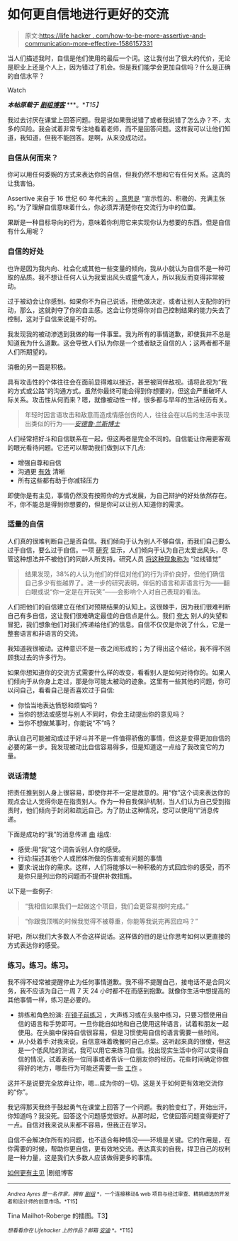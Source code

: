 # 如何更自信地进行更好的交流

> 原文:[https://life hacker . com/how-to-be-more-assertive-and-communication-more-effective-1586157331](https://lifehacker.com/how-to-be-more-assertive-and-communicate-more-effective-1586157331)

当人们描述我时，自信是他们使用的最后一个词。这让我付出了很大的代价，无论是职业上还是个人上，因为错过了机会。但是我们能学会更加自信吗？什么是正确的自信水平？

Watch

***本帖原载于*** [***剧组博客***](http://blog.pickcrew.com/how-to-be-more-assertive/) ***。**T15】*

我过去讨厌在课堂上回答问题。我是说如果我说错了或者我说错了怎么办？不，太多的风险。我会试着非常专注地看着老师，而不是回答问题。这样我可以让他们知道，我知道，但我不能回答。是啊，从来没成功过。

### 自信从何而来？

你可以用任何委婉的方式来表达你的自信，但我仍然不想和它有任何关系。这真的让我害怕。

Assertive 来自于 16 世纪 60 年代末的 [，意思是](http://www.etymonline.com/index.php?term=assertive&allowed_in_frame=0) “宣示性的、积极的、充满主张的。”为了理解自信意味着什么，你必须弄清楚你在交流行为中的位置。

果断是一种目标导向的行为，意味着你利用它来实现你认为想要的东西。但是自信有什么用呢？

### 自信的好处

也许是因为我内向、社会化或其他一些变量的倾向，我从小就认为自信不是一种可取的品质。我不想让任何人认为我爱出风头或盛气凌人，所以我反而变得非常被动。

过于被动会让你感到。如果你不为自己说话，拒绝做决定，或者让别人支配你的行动，那么，这就剥夺了你的自主感。这会让你觉得你对自己控制结果的能力失去了控制，这对于自信来说是不好的。

我发现我的被动渗透到我做的每一件事里。我为所有的事情道歉，即使我并不总是知道我为什么道歉。这会导致人们认为你是一个或者缺乏自信的人；这两者都不是人们所期望的。

消极的另一面是积极。

具有攻击性的个体往往会在面前显得难以接近，甚至被同伴敌视。请将此视为“我的方式或公路”的沟通方式。虽然你最终可能会得到你想要的，但这会严重破坏人际关系。攻击性从何而来？嗯，就像被动性一样，很多都与早年的生活经历有关。

> 年轻时因言语攻击和敌意而造成情感创伤的人，往往会在以后的生活中表现出类似的行为——[*安德鲁·兰斯博士*](http://go.hrw.com/resources/go_sc/gen/HSTPR050.PDF)

人们经常把好斗和自信联系在一起，但这两者是完全不同的。自信能让你用更客观的眼光看待问题。它还可以帮助我们做到以下几点:

*   增强自尊和自信
*   沟通更 [有效](http://psychcentral.com/blog/archives/2010/02/25/building-assertiveness-in-4-steps/) 清晰
*   所有这些都有助于你减轻压力

即使你是有主见，事情仍然没有按照你的方式发展，为自己辩护的好处依然存在。不，你不能总是得到你想要的，但是你可以让别人知道你的需求。

### 适量的自信

人们真的很难判断自己是否自信。我们倾向于认为别人不够自信，而我们自己要么过于自信，要么过于自信。一项 [研究](http://www.columbia.edu/~da358/publications/Pushing_in_the_dark.pdf) 显示，人们倾向于认为自己太爱出风头，尽管这种想法并不被他们的同龄人所支持。研究人员 [将这种现象称为](http://www.columbia.edu/~da358/publications/Pushing_in_the_dark.pdf) “过线错觉”

> 结果发现，38%的人认为他们的伴侣对他们的行为评价良好，但他们确信自己多少有些越界了。进一步的研究表明，伴侣的语言和非语言行为——翻白眼或说“你一定是在开玩笑”——会影响个人对自己表现的看法。

人们把他们的自信建立在他们对预期结果的认知上。这很棘手，因为我们很难判断自己有多自信，这让我们很难确定最佳的自信点是什么。我们 [夸大](http://www.columbia.edu/~da358/publications/Pushing_in_the_dark.pdf) 别人的失望和冒犯，我们想象他们对我们传递给他们的信息。自信不仅仅是你说了什么，它是一整套语言和非语言的交流。

我知道我很被动。这种意识不是一夜之间形成的；为了得出这个结论，我不得不回顾我过去的许多行为。

如果你想知道你的交流方式需要什么样的改变，看看别人是如何对待你的。如果人们倾向于从你身上走过，那是你可能太被动的迹象。这里有一些其他的问题，你可以问自己，看看自己是否喜欢过于自信:

*   你恰当地表达愤怒和烦恼吗？
*   当你的想法或感觉与别人不同时，你会主动提出你的意见吗？
*   当你不想做某事时，你能说“不”吗？

承认自己可能被动或过于好斗并不是一件值得骄傲的事情，但这是变得更加自信的必要的第一步。我发现被动比自信容易得多，但是知道这一点给了我改变它的力量。

### 说话清楚

把责任推到别人身上很容易，即使你并不一定是故意的。用“你”这个词来表达你的观点会让人觉得你是在指责别人。作为一种自我保护机制，当人们认为自己受到指责时，他们倾向于封闭和疏远自己。为了防止这种情况，您可以使用“I”消息传递。

下面是成功的“我”的消息传递 [由](http://www.psychologytoday.com/blog/romance-redux/201108/the-abcs-assertiveness-simple-guide-speaking-your-mind) 组成:

*   感受:用“我”这个词告诉别人你的感受。
*   行动:描述其他个人或团体所做的伤害或有问题的事情
*   要求:说出你的需求。这样，人们将能够以一种积极的方式回应你的感受，而不是你只是列出你的问题而不提供补救措施。

以下是一些例子:

> “我相信如果我们一起做这个项目，我们会更容易按时完成。”

> “你跟我顶嘴的时候我觉得不被尊重，你能等我说完再回应吗？”

好吧，所以我们大多数人不会这样说话。这样做的目的是让你思考如何以更直接的方式表达你的感受。

### 练习。练习。练习。

我不得不经常被提醒停止为任何事情道歉。我不得不提醒自己，接电话不是合同义务，我不应该为自己一周 7 天 24 小时都不在而感到抱歉。就像你生活中想提高的其他事情一样，练习是必要的。

*   排练和角色扮演: [在镜子前练习](http://psychcentral.com/blog/archives/2010/02/25/building-assertiveness-in-4-steps/) ，大声练习或在头脑中练习，只要习惯使用自信的语言和手势即可。一旦你能自如地和自己使用这种语言，试着和朋友一起使用。在头脑中保持自信很容易，但是习惯使用自信的语言需要一些时间。
*   从小处着手:对我来说，自信意味着晚餐时自己点菜。这听起来真的很傻，但这是一个低风险的测试，我可以用它来练习自信。找出现实生活中你可以变得自信的情况，试着表扬一位同事或者告诉一位朋友你的经历。花些时间确定你做得好的地方，哪些行为可能还需要一些 [工作](http://psychcentral.com/blog/archives/2010/02/25/building-assertiveness-in-4-steps/) 。

这并不是说要完全放弃让你，嗯…成为你的一切。这是关于如何更有效地交流你的“你”。

我记得那天我终于鼓起勇气在课堂上回答了一个问题。我的脸变红了，开始出汗，你知道吗？我没死。回答这个问题感觉很好。从那时起，它使回答问题变得更好了一点。自信对我来说从来都不容易，但我正在学习。

自信不会解决你所有的问题，也不适合每种情况——环境是关键。它的作用是，在你需要的时候，帮助你更自信，更有效地交流。表达真实的自我，捍卫自己的权利是一种力量，这是我们大多数人应该做得更多的事情。

[如何更有主见](http://blog.pickcrew.com/how-to-be-more-assertive/) |剧组博客

* * *

<small>*Andrea Ayres 是一名作家，拥有*</small> [<small>*剧组*</small>](http://pickcrew.com/) <small>*，一个连接移动& web 项目与经过审查、精挑细选的开发者和设计师的创意市场。*T15】</small>

Tina Mailhot-Roberge 的插图。T3】

<small>*想看看你在 Lifehacker 上的作品？邮箱*</small> [<small>*安迪*</small>](mailto:andy@lifehacker.com) <small>*。*T15】</small>